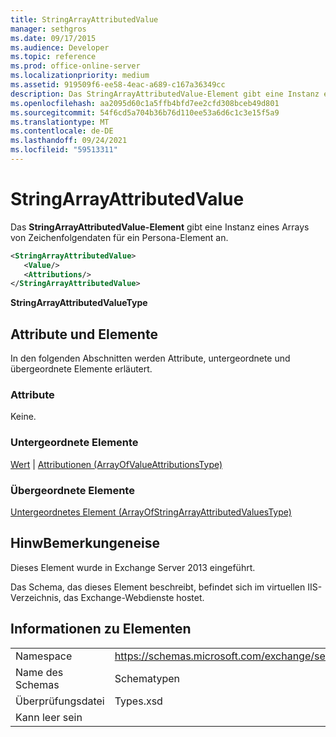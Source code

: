 ```yaml
---
title: StringArrayAttributedValue
manager: sethgros
ms.date: 09/17/2015
ms.audience: Developer
ms.topic: reference
ms.prod: office-online-server
ms.localizationpriority: medium
ms.assetid: 919509f6-ee58-4eac-a689-c167a36349cc
description: Das StringArrayAttributedValue-Element gibt eine Instanz eines Arrays von Zeichenfolgendaten für ein Persona-Element an.
ms.openlocfilehash: aa2095d60c1a5ffb4bfd7ee2cfd308bceb49d801
ms.sourcegitcommit: 54f6cd5a704b36b76d110ee53a6d6c1c3e15f5a9
ms.translationtype: MT
ms.contentlocale: de-DE
ms.lasthandoff: 09/24/2021
ms.locfileid: "59513311"
---
```

# <a name="stringarrayattributedvalue"></a>StringArrayAttributedValue

Das **StringArrayAttributedValue-Element** gibt eine Instanz eines Arrays von Zeichenfolgendaten für ein Persona-Element an. 
  
```XML
<StringArrayAttributedValue>
   <Value/>
   <Attributions/>
</StringArrayAttributedValue>
```

 **StringArrayAttributedValueType**
## <a name="attributes-and-elements"></a>Attribute und Elemente

In den folgenden Abschnitten werden Attribute, untergeordnete und übergeordnete Elemente erläutert.
  
### <a name="attributes"></a>Attribute

Keine.
  
### <a name="child-elements"></a>Untergeordnete Elemente

[Wert](value.md)  |  [Attributionen (ArrayOfValueAttributionsType)](attributions-arrayofvalueattributionstype.md)
  
### <a name="parent-elements"></a>Übergeordnete Elemente

[Untergeordnetes Element (ArrayOfStringArrayAttributedValuesType)](children-arrayofstringarrayattributedvaluestype.md)
  
## <a name="remarks"></a>HinwBemerkungeneise

Dieses Element wurde in Exchange Server 2013 eingeführt.
  
Das Schema, das dieses Element beschreibt, befindet sich im virtuellen IIS-Verzeichnis, das Exchange-Webdienste hostet.
  
## <a name="element-information"></a>Informationen zu Elementen

|||
|:-----|:-----|
|Namespace  <br/> |https://schemas.microsoft.com/exchange/services/2006/types  <br/> |
|Name des Schemas  <br/> |Schematypen  <br/> |
|Überprüfungsdatei  <br/> |Types.xsd  <br/> |
|Kann leer sein  <br/> ||
   

